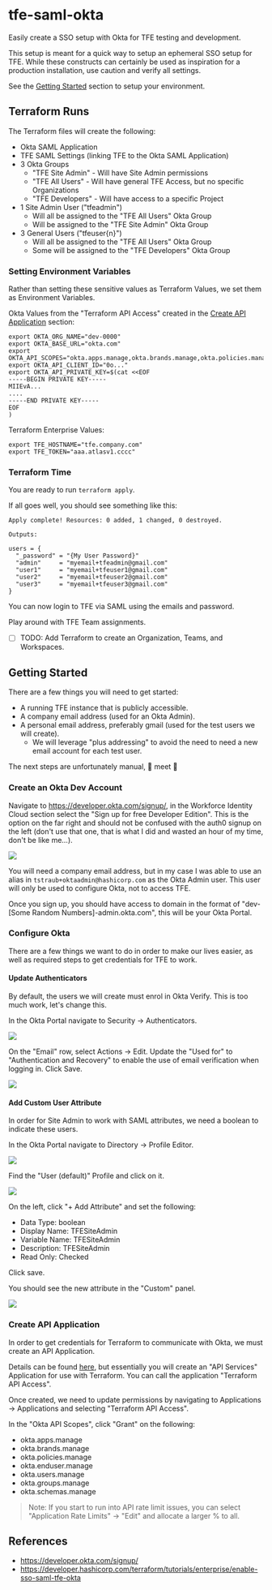 # tfe-saml-okta

Easily create a SSO setup with Okta for TFE testing and development.

This setup is meant for a quick way to setup an ephemeral SSO setup for TFE. While these constructs can certainly be used as inspiration for a production installation, use caution and verify all settings.

See the [Getting Started](#getting-started) section to setup your environment.

## Terraform Runs

The Terraform files will create the following:

* Okta SAML Application
* TFE SAML Settings (linking TFE to the Okta SAML Application)
* 3 Okta Groups
  * "TFE Site Admin" - Will have Site Admin permissions
  * "TFE All Users" - Will have general TFE Access, but no specific Organizations
  * "TFE Developers" - Will have access to a specific Project
* 1 Site Admin User ("tfeadmin")
  * Will all be assigned to the "TFE All Users" Okta Group
  * Will be assigned to the "TFE Site Admin" Okta Group
* 3 General Users ("tfeuser{n}")
  * Will all be assigned to the "TFE All Users" Okta Group
  * Some will be assigned to the "TFE Developers" Okta Group

### Setting Environment Variables

Rather than setting these sensitive values as Terraform Values, we set them as Environment Variables.

Okta Values from the "Terraform API Access" created in the [Create API Application](#create-api-application) section:
```
export OKTA_ORG_NAME="dev-0000"
export OKTA_BASE_URL="okta.com"
export OKTA_API_SCOPES="okta.apps.manage,okta.brands.manage,okta.policies.manage,okta.enduser.manage,okta.users.manage,okta.groups.manage,okta.schemas.manage"
export OKTA_API_CLIENT_ID="0o..."
export OKTA_API_PRIVATE_KEY=$(cat <<EOF
-----BEGIN PRIVATE KEY-----
MIIEvA...
....
-----END PRIVATE KEY-----
EOF
)
```

Terraform Enterprise Values:

```
export TFE_HOSTNAME="tfe.company.com"
export TFE_TOKEN="aaa.atlasv1.cccc"
```

### Terraform Time

You are ready to run `terraform apply`.

If all goes well, you should see something like this:

```
Apply complete! Resources: 0 added, 1 changed, 0 destroyed.

Outputs:

users = {
  "_password" = "{My User Password}"
  "admin"     = "myemail+tfeadmin@gmail.com"
  "user1"     = "myemail+tfeuser1@gmail.com"
  "user2"     = "myemail+tfeuser2@gmail.com"
  "user3"     = "myemail+tfeuser3@gmail.com"
}
```

You can now login to TFE via SAML using the emails and password.

Play around with TFE Team assignments.

- [ ] TODO: Add Terraform to create an Organization, Teams, and Workspaces.

## Getting Started

There are a few things you will need to get started:

- A running TFE instance that is publicly accessible.
- A company email address (used for an Okta Admin).
- A personal email address, preferably gmail (used for the test users we will create).
  - We will leverage "plus addressing" to avoid the need to need a new email account for each test user.

The next steps are unfortunately manual, :chicken: meet :egg:

### Create an Okta Dev Account

Navigate to https://developer.okta.com/signup/, in the Workforce Identity Cloud section select the "Sign up for free Developer Edition". This is the option on the far right and should not be confused with the auth0 signup on the left (don't use that one, that is what I did and wasted an hour of my time, don't be like me...).

![](images/signup-developer-edition.png)

You will need a company email address, but in my case I was able to use an alias in `tstraub+oktaadmin@hashicorp.com` as the Okta Admin user. This user will only be used to configure Okta, not to access TFE.

Once you sign up, you should have access to domain in the format of "dev-[Some Random Numbers]-admin.okta.com", this will be your Okta Portal.

### Configure Okta

There are a few things we want to do in order to make our lives easier, as well as required steps to get credentials for TFE to work.

#### Update Authenticators

By default, the users we will create must enrol in Okta Verify. This is too much work, let's change this.

In the Okta Portal navigate to Security -> Authenticators.

![](images/okta-authenticators.png)

On the "Email" row, select Actions -> Edit.
Update the "Used for" to "Authentication and Recovery" to enable the use of email verification when logging in.
Click Save.

![](images/okta-authenticator-email.png)

#### Add Custom User Attribute

In order for Site Admin to work with SAML attributes, we need a boolean to indicate these users.

In the Okta Portal navigate to Directory -> Profile Editor.

![](images/okta-profile-editor.png)

Find the "User (default)" Profile and click on it.

![](images/okta-profile-editor-user.png)

On the left, click "+ Add Attribute" and set the following:

* Data Type: boolean
* Display Name: TFESiteAdmin
* Variable Name: TFESiteAdmin
* Description: TFESiteAdmin
* Read Only: Checked

Click save.

You should see the new attribute in the "Custom" panel.

![](images/okta-profile-custom-attribute.png)

### Create API Application

In order to get credentials for Terraform to communicate with Okta, we must create an API Application.

Details can be found [here](https://developer.okta.com/docs/guides/terraform-enable-org-access/main/), but essentially you will create an "API Services" Application for use with Terraform. You can call the application "Terraform API Access".

Once created, we need to update permissions by navigating to Applications -> Applications and selecting "Terraform API Access". 

In the "Okta API Scopes", click "Grant" on the following:

* okta.apps.manage
* okta.brands.manage
* okta.policies.manage
* okta.enduser.manage
* okta.users.manage
* okta.groups.manage
* okta.schemas.manage

> Note: If you start to run into API rate limit issues, you can select "Application Rate Limits" -> "Edit" and allocate a larger % to all.

## References

- https://developer.okta.com/signup/
- https://developer.hashicorp.com/terraform/tutorials/enterprise/enable-sso-saml-tfe-okta
